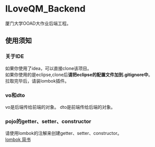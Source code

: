 # ILoveQM_Backend
厦门大学OOAD大作业后端工程。

## 使用须知
### 关于IDE
如果你使用了idea，可以直接clone该项目。  
如果你使用的是eclipse,clone后**请把eclipse的配置文件加到.gitignore中**。  
拉取完毕后，请装lombok插件。

### vo和dto
vo是后端传给前端的对象。
dto是前端传给后端的对象。

### pojo的getter、setter、constructor
请使用lombok的注解来创建getter、setter、constructor。  
[lombok 简书](http://www.jianshu.com/p/365ea41b3573)
